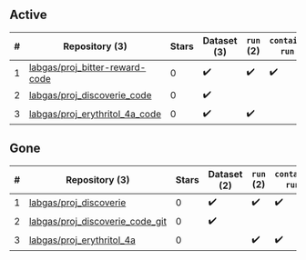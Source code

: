 ## Active
| # | Repository (3) | Stars | Dataset (3) | `run` (2) | `containers-run` (1) |
| --- | --- | --- | --- | --- | --- |
| 1 | [labgas/proj_bitter-reward-code](https://github.com/labgas/proj_bitter-reward-code) | 0 | :heavy_check_mark: | :heavy_check_mark: | :heavy_check_mark: |
| 2 | [labgas/proj_discoverie_code](https://github.com/labgas/proj_discoverie_code) | 0 | :heavy_check_mark: |  |  |
| 3 | [labgas/proj_erythritol_4a_code](https://github.com/labgas/proj_erythritol_4a_code) | 0 | :heavy_check_mark: | :heavy_check_mark: |  |

## Gone
| # | Repository (3) | Stars | Dataset (2) | `run` (2) | `containers-run` (2) |
| --- | --- | --- | --- | --- | --- |
| 1 | [labgas/proj_discoverie](https://github.com/labgas/proj_discoverie) | 0 | :heavy_check_mark: | :heavy_check_mark: | :heavy_check_mark: |
| 2 | [labgas/proj_discoverie_code_git](https://github.com/labgas/proj_discoverie_code_git) | 0 | :heavy_check_mark: |  |  |
| 3 | [labgas/proj_erythritol_4a](https://github.com/labgas/proj_erythritol_4a) | 0 |  | :heavy_check_mark: | :heavy_check_mark: |
